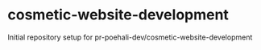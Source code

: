 # cosmetic-website-development

Initial repository setup for pr-poehali-dev/cosmetic-website-development